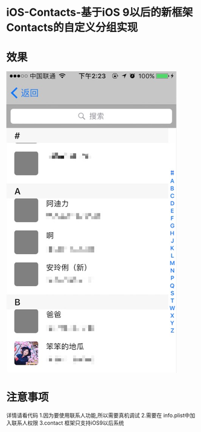 # iOS-Contacts-基于iOS 9以后的新框架Contacts的自定义分组实现

# 效果

![](https://github.com/Mephsito23/iOS-Contacts-/blob/master/效果图.png)

# 注意事项

详情请看代码
1.因为要使用联系人功能,所以需要真机调试
2.需要在 info.plist中加入联系人权限
3.contact 框架只支持iOS9以后系统
